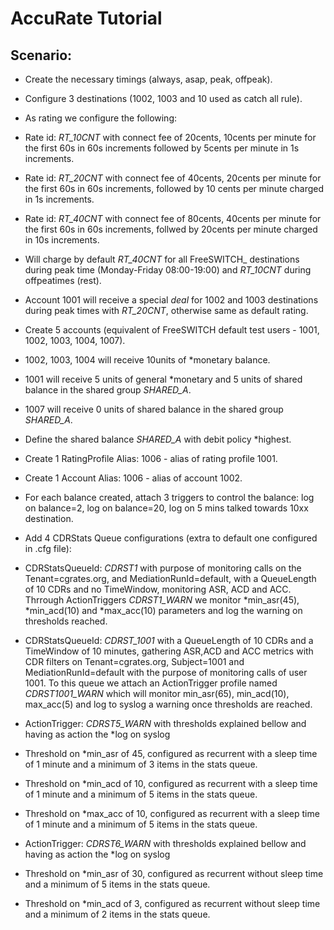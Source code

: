 AccuRate Tutorial
================

Scenario:
---------

- Create the necessary timings (always, asap, peak, offpeak).
- Configure 3 destinations (1002, 1003 and 10 used as catch all rule).
- As rating we configure the following:

 - Rate id: *RT_10CNT* with connect fee of 20cents, 10cents per minute for the first 60s in 60s increments followed by 5cents per minute in 1s increments.
 - Rate id: *RT_20CNT* with connect fee of 40cents, 20cents per minute for the first 60s in 60s increments, followed by 10 cents per minute charged in 1s increments.
 - Rate id: *RT_40CNT* with connect fee of 80cents, 40cents per minute for the first 60s in 60s increments, follwed by 20cents per minute charged in 10s increments.
 - Will charge by default *RT_40CNT* for all FreeSWITCH_ destinations during peak time (Monday-Friday 08:00-19:00) and *RT_10CNT* during offpeatimes (rest).
 - Account 1001 will receive a special *deal* for 1002 and 1003 destinations during peak times with *RT_20CNT*, otherwise same as default rating.

- Create 5 accounts (equivalent of FreeSWITCH default test users - 1001, 1002, 1003, 1004, 1007).
 
 - 1002, 1003, 1004 will receive 10units of *monetary balance.
 - 1001 will receive 5 units of general *monetary and 5 units of shared balance in the shared group *SHARED_A*.
 - 1007 will receive 0 units of shared balance in the shared group *SHARED_A*.
 - Define the shared balance *SHARED_A* with debit policy *highest.

- Create 1 RatingProfile Alias: 1006 - alias of rating profile 1001.
- Create 1 Account Alias: 1006 - alias of account 1002.

- For each balance created, attach 3 triggers to control the balance: log on balance=2, log on balance=20, log on 5 mins talked towards 10xx destination.

- Add 4 CDRStats Queue configurations (extra to default one configured in .cfg file):

 - CDRStatsQueueId: *CDRST1* with purpose of monitoring calls on the Tenant=cgrates.org, and MediationRunId=default, with a QueueLength of 10 CDRs and no TimeWindow, monitoring ASR, ACD and ACC. Thrrough ActionTriggers *CDRST1_WARN* we monitor *min_asr(45), *min_acd(10) and *max_acc(10) parameters and log the warning on thresholds reached.
 - CDRStatsQueueId: *CDRST_1001* with a QueueLength of 10 CDRs and a TimeWindow of 10 minutes, gathering ASR,ACD and ACC metrics with CDR filters on Tenant=cgrates.org, Subject=1001 and MediationRunId=default with the purpose of monitoring calls of user 1001. To this queue we attach an ActionTrigger profile named *CDRST1001_WARN* which will monitor min_asr(65), min_acd(10), max_acc(5) and log to syslog a warning once thresholds are reached.

- ActionTrigger: *CDRST5_WARN* with thresholds explained bellow and having as action the *log on syslog

 - Threshold on *min_asr of 45, configured as recurrent with a sleep time of 1 minute and a minimum of 3 items in the stats queue.
 - Threshold on *min_acd of 10, configured as recurrent with a sleep time of 1 minute and a minimum of 5 items in the stats queue.
 - Threshold on *max_acc of 10, configured as recurrent with a sleep time of 1 minute and a minimum of 5 items in the stats queue.

- ActionTrigger: *CDRST6_WARN* with thresholds explained bellow and having as action the *log on syslog

 - Threshold on *min_asr of 30, configured as recurrent without sleep time and a minimum of 5 items in the stats queue.
 - Threshold on *min_acd of 3, configured as recurrent without sleep time and a minimum of 2 items in the stats queue.

